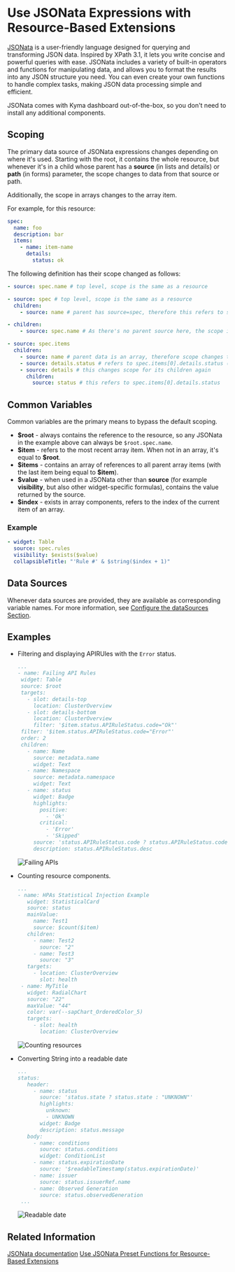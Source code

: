 # Use JSONata Expressions with Resource-Based Extensions

[JSONata](https://docs.jsonata.org/overview.html) is a user-friendly language designed for querying and transforming JSON data. Inspired by XPath 3.1, it lets you write concise and powerful queries with ease. JSONata includes a variety of built-in operators and functions for manipulating data, and allows you to format the results into any JSON structure you need. You can even create your own functions to handle complex tasks, making JSON data processing simple and efficient.

JSONata comes with Kyma dashboard out-of-the-box, so you don't need to install any additional components.

## Scoping

The primary data source of JSONata expressions changes depending on where it's used. Starting with the root, it contains the whole resource, but whenever it's in a child whose parent has a **source** (in lists and details) or **path** (in forms) parameter, the scope changes to data from that source or path.

Additionally, the scope in arrays changes to the array item.

For example, for this resource:

```yaml
spec:
  name: foo
  description: bar
  items:
    - name: item-name
      details:
        status: ok
```

The following definition has their scope changed as follows:

```yaml
- source: spec.name # top level, scope is the same as a resource

- source: spec # top level, scope is the same as a resource
  children:
    - source: name # parent has source=spec, therefore this refers to spec.name

- children:
    - source: spec.name # As there's no parent source here, the scope is still the resource

- source: spec.items
  children:
    - source: name # parent data is an array, therefore scope changes to its item - this refers to spec.items[0].name
    - source: details.status # refers to spec.items[0].details.status (same as above)
    - source: details # this changes scope for its children again
      children:
        source: status # this refers to spec.items[0].details.status
```

## Common Variables

Common variables are the primary means to bypass the default scoping.

- **\$root** - always contains the reference to the resource, so any JSONata in the example above can always be `$root.spec.name`.
- **\$item** - refers to the most recent array item. When not in an array, it's equal to **\$root**.
- **\$items** - contains an array of references to all parent array items (with the last item being equal to **\$item**).
- **\$value** - when used in a JSONata other than **source** (for example **visibility**, but also other widget-specific formulas), contains the value returned by the source.
- **\$index** - exists in array components, refers to the index of the current item of an array.

### Example

```yaml
- widget: Table
  source: spec.rules
  visibility: $exists($value)
  collapsibleTitle: "'Rule #' & $string($index + 1)"
```

## Data Sources

Whenever data sources are provided, they are available as corresponding variable names. For more information, see [Configure the dataSources Section](90-datasources.md).

## Examples

* Filtering and displaying APIRUles with the `Error` status.

   ```yaml
   ...
  - name: Failing API Rules
    widget: Table
    source: $root
    targets:
      - slot: details-top
        location: ClusterOverview
      - slot: details-bottom
        location: ClusterOverview
        filter: '$item.status.APIRuleStatus.code="Ok"'
    filter: '$item.status.APIRuleStatus.code="Error"'
    order: 2
    children: 
      - name: Name
        source: metadata.name
        widget: Text
      - name: Namespace
        source: metadata.namespace
        widget: Text
      - name: status
        widget: Badge
        highlights: 
          positive:
            - 'Ok'
          critical:
            - 'Error'
            - 'Skipped'
        source: 'status.APIRuleStatus.code ? status.APIRuleStatus.code : "Unknown"'
        description: status.APIRuleStatus.desc
    ```

   ![Failing APIs](assets/failing_apis.png)

* Counting resource components.

   ```yaml
   ...
   - name: HPAs Statistical Injection Example
      widget: StatisticalCard
      source: status
      mainValue:
        name: Test1
        source: $count($item)
      children:
        - name: Test2
          source: "2"
        - name: Test3
          source: "3"
      targets:
        - location: ClusterOverview
          slot: health
    - name: MyTitle
      widget: RadialChart
      source: "22"
      maxValue: "44"
      color: var(--sapChart_OrderedColor_5)
      targets:
        - slot: health
          location: ClusterOverview
    ```

   ![Counting resources](assets/counting.png)

* Converting String into a readable date

   ```yaml
   ...
   status:
      header:
        - name: status
          source: 'status.state ? status.state : "UNKNOWN"'
          highlights:
            unknown:
            - UNKNOWN
          widget: Badge
          description: status.message
      body:
        - name: conditions
          source: status.conditions
          widget: ConditionList
        - name: status.expirationDate
          source: '$readableTimestamp(status.expirationDate)'
        - name: issuer
          source: status.issuerRef.name
        - name: Observed Generation
          source: status.observedGeneration
    ...
    ```

   ![Readable date](assets/readable_date.png)

## Related Information

[JSONata documentation](https://docs.jsonata.org/overview.html)
[Use JSONata Preset Functions for Resource-Based Extensions](101-jsonata-preset-functions.md)